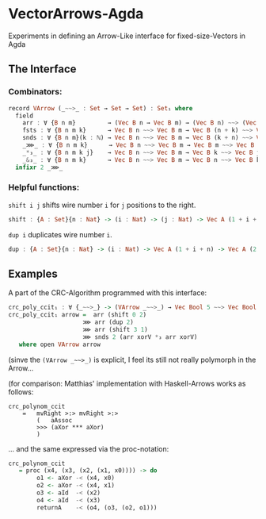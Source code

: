 # VectorArrows-Agda

Experiments in defining an Arrow-Like interface for fixed-size-Vectors in Agda

## The Interface

### Combinators: 


```haskell
record VArrow (_~~>_ : Set → Set → Set) : Set₁ where 
  field
    arr : ∀ {B n m}         → (Vec B n → Vec B m) → (Vec B n) ~~> (Vec B m)
    fsts : ∀ {B n m k}      → Vec B n ~~> Vec B m → Vec B (n + k) ~~> Vec B (m + k)    
    snds : ∀ {B n m}(k : ℕ) → Vec B n ~~> Vec B m → Vec B (k + n) ~~> Vec B (k + m) 
    _⋙_ : ∀ {B n m k}      → Vec B n ~~> Vec B m → Vec B m ~~> Vec B k → Vec B n ~~> Vec B k
    _*₃_ : ∀ {B n m k j}    → Vec B n ~~> Vec B m → Vec B k ~~> Vec B j → Vec B (n + k) ~~> Vec B (m + j)
    _&₃_ : ∀ {B n m k}      → Vec B n ~~> Vec B m → Vec B n ~~> Vec B k → Vec B n ~~> Vec B (m + k) 
  infixr 2 _⋙_
```



### Helpful functions: 

`shift i j` shifts wire number `i` for `j` positions to the right.
```haskell
shift : {A : Set}{n : Nat} -> (i : Nat) -> (j : Nat) -> Vec A (1 + i + j + n) -> Vec A (1 + i + j + n)
```

`dup i` duplicates wire number `i`. 
```haskell
dup : {A : Set}{n : Nat} -> (i : Nat) -> Vec A (1 + i + n) -> Vec A (2 + i + n)
```

## Examples

A part of the CRC-Algorithm programmed with this interface: 

```haskell
crc_poly_ccit₁ : ∀ {_~~>_} -> (VArrow _~~>_) → Vec Bool 5 ~~> Vec Bool 4
crc_poly_ccit₁ arrow =  arr (shift 0 2) 
                     ⋙ arr (dup 2) 
                     ⋙ arr (shift 3 1) 
                     ⋙ snds 2 (arr xorV *₃ arr xorV)
   where open VArrow arrow
```

(sinve the `(VArrow _~~>_)` is explicit, I feel its still not really polymorph in the Arrow...

(for comparison: Matthias' implementation with Haskell-Arrows works as follows: 
```
crc_polynom_ccit 
    =   mvRight >:> mvRight >:>
        (   aAssoc 
        >>> (aXor *** aXor)
        )
```
... and the same expressed via the proc-notation: 
```haskell
crc_polynom_ccit 
   = proc (x4, (x3, (x2, (x1, x0)))) -> do
        o1 <- aXor -< (x4, x0)
        o2 <- aXor -< (x4, x1)
        o3 <- aId  -< (x2)
        o4 <- aId  -< (x3)
        returnA    -< (o4, (o3, (o2, o1)))
```


